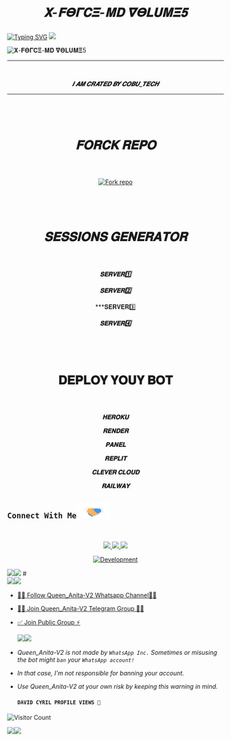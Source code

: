 # <p align="center"> ***𝚾-𝐅𝚯𝚪𝐂𝚵-𝚳𝐃 𝛁𝚯𝐋𝐔𝚳𝚵𝟓*** <p align="center">

<a href="https://git.io/typing-svg"><img src="https://readme-typing-svg.demolab.com?font=Black+Ops+One&size=50&pause=1000&color=1BAFBAFF&center=true&width=910&height=100&lines=𝑰+𝑨𝑴+𝚾-𝐅𝚯𝚪𝐂𝚵-𝚳𝐃 𝛁𝚯𝐋𝐔𝚳𝚵𝟓;𝑪𝑹𝑨𝑻𝑬𝑫+𝑩𝒀+𝑪𝑶𝑩𝑼_𝑻𝑬𝑪𝑯" alt="Typing SVG" /></a>
<a><img src='https://i.imgur.com/LyHic3i.gif'/></a>
  </p>
    <img alt="𝚾-𝐅𝚯𝚪𝐂𝚵-𝚳𝐃 𝛁𝚯𝐋𝐔𝚳𝚵5" width="700" height="600" src="https://telegra.ph/file/24989cf3e0f9a40977895.jpg">

***

   <br> <p align="center"> *******𝑰 𝑨𝑴 𝑪𝑹𝑨𝑻𝑬𝑫 𝑩𝒀 𝑪𝑶𝑩𝑼_𝑻𝑬𝑪𝑯*******

***


# <br> <p align="center"> *******𝐅𝐎𝐑𝐂𝐊 𝐑𝐄𝐏𝐎*******
<br> <p align="center">  <a href='https://github.com/calvineonyango/X_FORCE_MD-VOLUME-5/github.com//fork' target="_blank"><img alt='Fork repo' src='https://img.shields.io/badge/𝐅𝐎𝐑𝐂𝐊 𝐑𝐄𝐏𝐎-darkred?style=for-the-badge&logo=git&logoColor=red'/></a>

# <br> <p align="center"> *******𝐒𝐄𝐒𝐒𝐈𝐎𝐍𝐒 𝐆𝐄𝐍𝐄𝐑𝐀𝐓𝐎𝐑*******

 <br> <p align="center"> ***𝐒𝐄𝐑𝐕𝐄𝐑1️⃣***
 <br> <p align="center"> ***𝐒𝐄𝐑𝐕𝐄𝐑2️⃣***
 <br> <p align="center"> ***𝐒𝐄𝐑𝐕𝐄𝐑3️⃣
 <br> <p align="center"> ***𝐒𝐄𝐑𝐕𝐄𝐑4️⃣***

# <br> <p align="center"> ****𝐃𝐄𝐏𝐋𝐎𝐘 𝐘𝐎𝐔𝐘 𝐁𝐎𝐓****
<br> <p align="center"> ***𝐇𝐄𝐑𝐎𝐊𝐔***
<br> <p align="center"> ***𝐑𝐄𝐍𝐃𝐄𝐑***
 <br> <p align="center"> ***𝐏𝐀𝐍𝐄𝐋***
 <br> <p align="center"> ***𝐑𝐄𝐏𝐋𝐈𝐓***
<br> <p align="center"> ***𝐂𝐋𝐄𝐕𝐄𝐑 𝐂𝐋𝐎𝐔𝐃***
 <br> <p align="center"> ***𝐑𝐀𝐈𝐋𝐖𝐀𝐘***

## ```Connect With Me```<img src="https://github.com/0xAbdulKhalid/0xAbdulKhalid/raw/main/assets/mdImages/handshake.gif" width ="80"></h1> 
 <br> 
<p align="center">
<a href="https://wa.me/254796281776"><img src="https://img.shields.io/badge/Contact David-25D366?style=for-the-badge&logo=whatsapp&logoColor=white" />
<a href="https://whatsapp.com/channel/0029VaeRru3ADTOEKPCPom0L"><img src="https://img.shields.io/badge/Join Official Channel-25D366?style=for-the-badge&logo=whatsapp&logoColor=white" />
<a href="https://t.me/deecee_x"><img src="https://img.shields.io/badge/Telegram-0088cc?style=for-the-badge&logo=telegram&logoColor=white" /><br>
<p align="center">
<img alt="Development" width="250" src="https://media2.giphy.com/media/W9tBvzTXkQopi/giphy.gif?cid=6c09b952xu6syi1fyqfyc04wcfk0qvqe8fd7sop136zxfjyn&ep=v1_internal_gif_by_id&rid=giphy.gif&ct=g" /> </p>
<a><img src='https://i.imgur.com/LyHic3i.gif'/></a><a><img src='https://i.imgur.com/LyHic3i.gif'/></a>
# 

<br>
<a><img src='https://i.imgur.com/LyHic3i.gif'/></a><a><img src='https://i.imgur.com/LyHic3i.gif'/></a>

* [🧑‍💻 Follow Queen_Anita-V2 Whatsapp Channel🧑‍💻](https://whatsapp.com/channel/0029VaeRru3ADTOEKPCPom0L)

* [🧑‍💻 Join Queen_Anita-V2 Telegram Group 🧑‍💻](https://t.me/dctech)

* [✅ Join Public Group ⚡](https://chat.whatsapp.com/KLu7a2r4bc4JFV8s5epvsF)

  <a><img src='https://i.imgur.com/LyHic3i.gif'/></a><a><img src='https://i.imgur.com/LyHic3i.gif'/></a>
  

- *Queen_Anita-V2 is not made by `WhatsApp Inc.` Sometimes or misusing the bot might `ban` your `WhatsApp account!`*
- *In that case, I'm not responsible for banning your account.*
- *Use Queen_Anita-V2 at your own risk by keeping this warning in mind.*
  
  #### ```DAVID CYRIL PROFILE VIEWS 🧚```
![Visitor Count](https://profile-counter.glitch.me/calvineonyango/count.svg)

<a><img src='https://i.imgur.com/LyHic3i.gif'/></a><a><img src='https://i.imgur.com/LyHic3i.gif'/></a>


